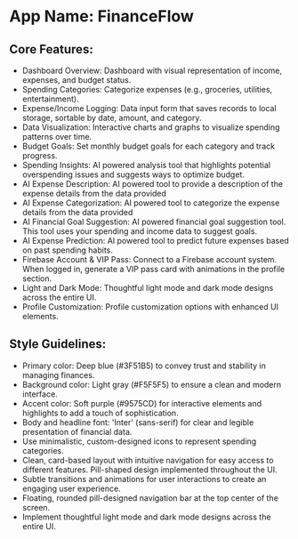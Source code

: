 # **App Name**: FinanceFlow

## Core Features:

- Dashboard Overview: Dashboard with visual representation of income, expenses, and budget status.
- Spending Categories: Categorize expenses (e.g., groceries, utilities, entertainment).
- Expense/Income Logging: Data input form that saves records to local storage, sortable by date, amount, and category.
- Data Visualization: Interactive charts and graphs to visualize spending patterns over time.
- Budget Goals: Set monthly budget goals for each category and track progress.
- Spending Insights: AI powered analysis tool that highlights potential overspending issues and suggests ways to optimize budget.
- AI Expense Description: AI powered tool to provide a description of the expense details from the data provided
- AI Expense Categorization: AI powered tool to categorize the expense details from the data provided
- AI Financial Goal Suggestion: AI powered financial goal suggestion tool.  This tool uses your spending and income data to suggest goals.
- AI Expense Prediction: AI powered tool to predict future expenses based on past spending habits.
- Firebase Account & VIP Pass: Connect to a Firebase account system. When logged in, generate a VIP pass card with animations in the profile section.
- Light and Dark Mode: Thoughtful light mode and dark mode designs across the entire UI.
- Profile Customization: Profile customization options with enhanced UI elements.

## Style Guidelines:

- Primary color: Deep blue (#3F51B5) to convey trust and stability in managing finances.
- Background color: Light gray (#F5F5F5) to ensure a clean and modern interface.
- Accent color: Soft purple (#9575CD) for interactive elements and highlights to add a touch of sophistication.
- Body and headline font: 'Inter' (sans-serif) for clear and legible presentation of financial data.
- Use minimalistic, custom-designed icons to represent spending categories.
- Clean, card-based layout with intuitive navigation for easy access to different features. Pill-shaped design implemented throughout the UI.
- Subtle transitions and animations for user interactions to create an engaging user experience.
- Floating, rounded pill-designed navigation bar at the top center of the screen.
- Implement thoughtful light mode and dark mode designs across the entire UI.